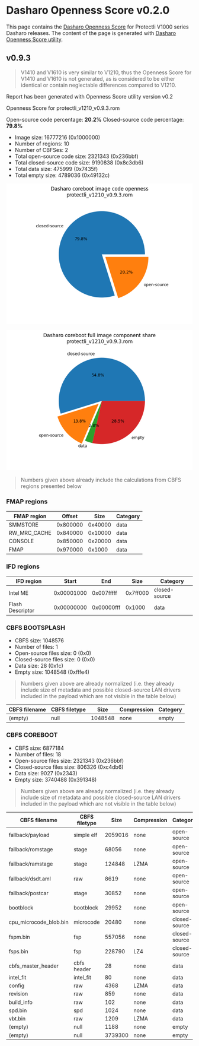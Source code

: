 # Dasharo Openness Score v0.2.0

This page contains the [Dasharo Openness
Score](../../glossary.md#dasharo-openness-score) for Protectli V1000 series
Dasharo releases. The content of the page is generated with [Dasharo Openness
Score utility](https://github.com/Dasharo/Openness-Score).

## v0.9.3

> V1410 and V1610 is very similar to V1210, thus the Openness Score for V1410
> and V1610 is not generated, as is considered to be either identical or
> contain neglectable differences compared to V1210.

Report has been generated with Openness Score utility version v0.2

Openness Score for protectli_v1210_v0.9.3.rom

Open-source code percentage: **20.2%**
Closed-source code percentage: **79.8%**

* Image size: 16777216 (0x1000000)
* Number of regions: 10
* Number of CBFSes: 2
* Total open-source code size: 2321343 (0x236bbf)
* Total closed-source code size: 9190838 (0x8c3db6)
* Total data size: 475999 (0x7435f)
* Total empty size: 4789036 (0x49132c)

![](protectli_v1210_v0.9.3.rom_openness_chart.png)

![](protectli_v1210_v0.9.3.rom_openness_chart_full_image.png)

> Numbers given above already include the calculations from CBFS regions
> presented below

### FMAP regions

| FMAP region | Offset | Size | Category |
| ----------- | ------ | ---- | -------- |
| SMMSTORE | 0x800000 | 0x40000 | data |
| RW_MRC_CACHE | 0x840000 | 0x10000 | data |
| CONSOLE | 0x850000 | 0x20000 | data |
| FMAP | 0x970000 | 0x1000 | data |

### IFD regions

| IFD region | Start | End | Size | Category |
| -------------- | ----- | --- | ---- | -------- |
| Intel ME | 0x00001000 | 0x007fffff | 0x7ff000 | closed-source |
| Flash Descriptor | 0x00000000 | 0x00000fff | 0x1000 | data |

### CBFS BOOTSPLASH

* CBFS size: 1048576
* Number of files: 1
* Open-source files size: 0 (0x0)
* Closed-source files size: 0 (0x0)
* Data size: 28 (0x1c)
* Empty size: 1048548 (0xfffe4)

> Numbers given above are already normalized (i.e. they already include size
> of metadata and possible closed-source LAN drivers included in the payload
> which are not visible in the table below)

| CBFS filename | CBFS filetype | Size | Compression | Category |
| ------------- | ------------- | ---- | ----------- | -------- |
| (empty) | null | 1048548 | none | empty |

### CBFS COREBOOT

* CBFS size: 6877184
* Number of files: 18
* Open-source files size: 2321343 (0x236bbf)
* Closed-source files size: 806326 (0xc4db6)
* Data size: 9027 (0x2343)
* Empty size: 3740488 (0x391348)

> Numbers given above are already normalized (i.e. they already include size
> of metadata and possible closed-source LAN drivers included in the payload
> which are not visible in the table below)

| CBFS filename | CBFS filetype | Size | Compression | Category |
| ------------- | ------------- | ---- | ----------- | -------- |
| fallback/payload | simple elf | 2059016 | none | open-source |
| fallback/romstage | stage | 68056 | none | open-source |
| fallback/ramstage | stage | 124848 | LZMA | open-source |
| fallback/dsdt.aml | raw | 8619 | none | open-source |
| fallback/postcar | stage | 30852 | none | open-source |
| bootblock | bootblock | 29952 | none | open-source |
| cpu_microcode_blob.bin | microcode | 20480 | none | closed-source |
| fspm.bin | fsp | 557056 | none | closed-source |
| fsps.bin | fsp | 228790 | LZ4 | closed-source |
| cbfs_master_header | cbfs header | 28 | none | data |
| intel_fit | intel_fit | 80 | none | data |
| config | raw | 4368 | LZMA | data |
| revision | raw | 859 | none | data |
| build_info | raw | 102 | none | data |
| spd.bin | spd | 1024 | none | data |
| vbt.bin | raw | 1209 | LZMA | data |
| (empty) | null | 1188 | none | empty |
| (empty) | null | 3739300 | none | empty |
